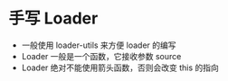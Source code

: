 # 手写 Loader

- 一般使用 loader-utils 来方便 loader 的编写
- Loader 一般是一个函数，它接收参数 source
- Loader 绝对不能使用箭头函数，否则会改变 this 的指向
